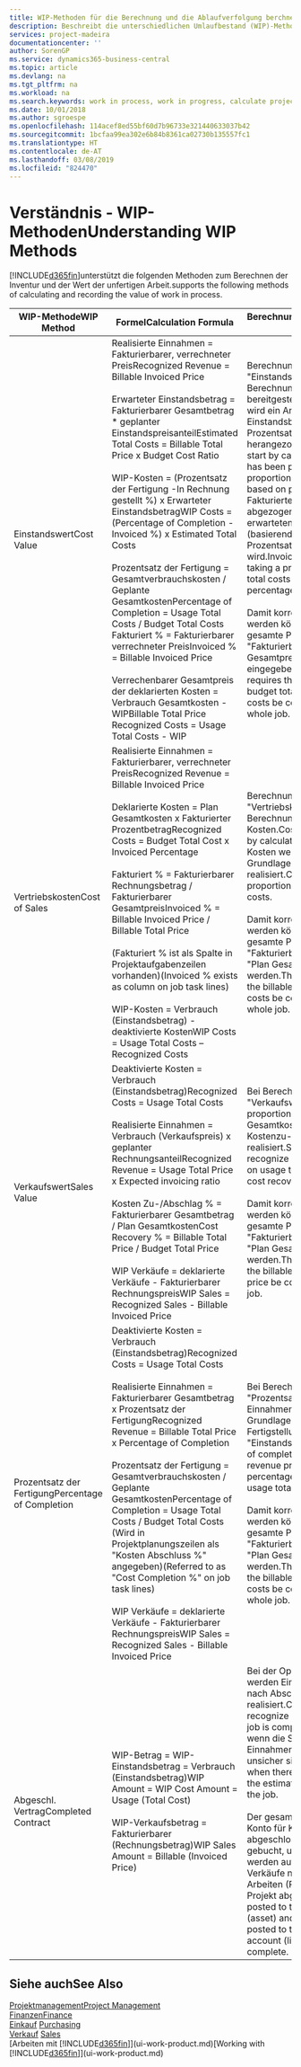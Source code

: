 ```yaml
---
title: WIP-Methoden für die Berechnung und die Ablaufverfolgung berchnen und aufzeichnen | Microsoft Docs.
description: Beschreibt die unterschiedlichen Umlaufbestand (WIP)-Methoden, die verwendet werden können, um Finanzdaten für Projekte zu senden und zu überwachen, die im Umlaufbestand sind.
services: project-madeira
documentationcenter: ''
author: SorenGP
ms.service: dynamics365-business-central
ms.topic: article
ms.devlang: na
ms.tgt_pltfrm: na
ms.workload: na
ms.search.keywords: work in process, work in progress, calculate project WIP
ms.date: 10/01/2018
ms.author: sgroespe
ms.openlocfilehash: 114acef8ed55bf60d7b96733e321440633037b42
ms.sourcegitcommit: 1bcfaa99ea302e6b84b8361ca02730b135557fc1
ms.translationtype: HT
ms.contentlocale: de-AT
ms.lasthandoff: 03/08/2019
ms.locfileid: "824470"
---
```

# <a name="understanding-wip-methods"></a><span data-ttu-id="db075-103">Verständnis - WIP-Methoden</span><span class="sxs-lookup"><span data-stu-id="db075-103">Understanding WIP Methods</span></span>
[!INCLUDE[d365fin](includes/d365fin_md.md)]<span data-ttu-id="db075-104">unterstützt die folgenden Methoden zum Berechnen der Inventur und der Wert der unfertigen Arbeit.</span><span class="sxs-lookup"><span data-stu-id="db075-104">supports the following methods of calculating and recording the value of work in process.</span></span>

| <span data-ttu-id="db075-105">WIP-Methode</span><span class="sxs-lookup"><span data-stu-id="db075-105">WIP Method</span></span> | <span data-ttu-id="db075-106">Formel</span><span class="sxs-lookup"><span data-stu-id="db075-106">Calculation Formula</span></span> | <span data-ttu-id="db075-107">Berechnungsbeschreibung</span><span class="sxs-lookup"><span data-stu-id="db075-107">Calculation Description</span></span> |
| --- | --- | --- |
| <span data-ttu-id="db075-108">Einstandswert</span><span class="sxs-lookup"><span data-stu-id="db075-108">Cost Value</span></span> |<span data-ttu-id="db075-109">Realisierte Einnahmen = Fakturierbarer, verrechneter Preis</span><span class="sxs-lookup"><span data-stu-id="db075-109">Recognized Revenue = Billable Invoiced Price</span></span><br /><br /> <span data-ttu-id="db075-110">Erwarteter Einstandsbetrag = Fakturierbarer Gesamtbetrag \* geplanter Einstandspreisanteil</span><span class="sxs-lookup"><span data-stu-id="db075-110">Estimated Total Costs = Billable Total Price x Budget Cost Ratio</span></span><br /><br /> <span data-ttu-id="db075-111">WIP-Kosten = (Prozentsatz der Fertigung -In Rechnung gestellt %) x Erwarteter Einstandsbetrag</span><span class="sxs-lookup"><span data-stu-id="db075-111">WIP Costs = (Percentage of Completion - Invoiced %) x Estimated Total Costs</span></span><br /><br /> <span data-ttu-id="db075-112">Prozentsatz der Fertigung = Gesamtverbrauchskosten / Geplante Gesamtkosten</span><span class="sxs-lookup"><span data-stu-id="db075-112">Percentage of Completion = Usage Total Costs / Budget Total Costs</span></span><br /> <span data-ttu-id="db075-113">Fakturiert % = Fakturierbarer verrechneter Preis</span><span class="sxs-lookup"><span data-stu-id="db075-113">Invoiced % = Billable Invoiced Price</span></span><br /><br /> <span data-ttu-id="db075-114">Verrechenbarer Gesamtpreis der deklarierten Kosten = Verbrauch Gesamtkosten - WIP</span><span class="sxs-lookup"><span data-stu-id="db075-114">Billable Total Price Recognized Costs = Usage Total Costs - WIP</span></span> |<span data-ttu-id="db075-115">Berechnungen vom Typ "Einstandswert" beginnen mit der Berechnung des Werts dessen, was bereitgestellt wurde. Zu diesem Zweck wird ein Anteil des erwarteten Einstandsbetrags (basierend auf dem Prozentsatz der Fertigstellung) herangezogen.</span><span class="sxs-lookup"><span data-stu-id="db075-115">Cost value calculations start by calculating the value of what has been provided by taking a proportion of the estimated total costs based on percentage of completion.</span></span> <span data-ttu-id="db075-116">Fakturierte Einstandsbeträge werden abgezogen, indem ein Anteil des erwarteten Einstandsbetrags (basierend auf dem fakturierten Prozentsatz) herangezogen wird.</span><span class="sxs-lookup"><span data-stu-id="db075-116">Invoiced costs are subtracted by taking a proportion of the estimated total costs based on the invoiced percentage.</span></span><br /><br /> <span data-ttu-id="db075-117">Damit korrekte Ergebnisse erzielt werden können, müssen für das gesamte Projekt Werte für "Fakturierbarer Gesamtbetrag", "Plan Gesamtpreis" und "Plan Gesamtkosten" eingegeben werden.</span><span class="sxs-lookup"><span data-stu-id="db075-117">This calculation requires that the billable total price, budget total price, and budget total costs be correctly entered for the whole job.</span></span> |
| <span data-ttu-id="db075-118">Vertriebskosten</span><span class="sxs-lookup"><span data-stu-id="db075-118">Cost of Sales</span></span> |<span data-ttu-id="db075-119">Realisierte Einnahmen = Fakturierbarer, verrechneter Preis</span><span class="sxs-lookup"><span data-stu-id="db075-119">Recognized Revenue = Billable Invoiced Price</span></span><br /><br /> <span data-ttu-id="db075-120">Deklarierte Kosten = Plan Gesamtkosten x Fakturierter Prozentbetrag</span><span class="sxs-lookup"><span data-stu-id="db075-120">Recognized Costs = Budget Total Cost x Invoiced Percentage</span></span><br /><br /> <span data-ttu-id="db075-121">Fakturiert % = Fakturierbarer Rechnungsbetrag / Fakturierbarer Gesamtpreis</span><span class="sxs-lookup"><span data-stu-id="db075-121">Invoiced % = Billable Invoiced Price / Billable Total Price</span></span><br /><br /> <span data-ttu-id="db075-122">(Fakturiert % ist als Spalte in Projektaufgabenzeilen vorhanden)</span><span class="sxs-lookup"><span data-stu-id="db075-122">(Invoiced % exists as column on job task lines)</span></span><br /><br /> <span data-ttu-id="db075-123">WIP-Kosten = Verbrauch (Einstandsbetrag) - deaktivierte Kosten</span><span class="sxs-lookup"><span data-stu-id="db075-123">WIP Costs = Usage Total Costs – Recognized Costs</span></span> |<span data-ttu-id="db075-124">Berechnungen vom Typ "Vertriebskosten" beginnen mit der Berechnung der deklarierten Kosten.</span><span class="sxs-lookup"><span data-stu-id="db075-124">Cost of sales calculations begin by calculating the recognized costs.</span></span> <span data-ttu-id="db075-125">Kosten werden proportional auf der Grundlage von "Plan Gesamtkosten" realisiert.</span><span class="sxs-lookup"><span data-stu-id="db075-125">Costs are recognized proportionally based on budget total costs.</span></span><br /><br /> <span data-ttu-id="db075-126">Damit korrekte Ergebnisse erzielt werden können, müssen für das gesamte Projekt Werte für "Fakturierbarer Gesamtbetrag" und "Plan Gesamtkosten" eingegeben werden.</span><span class="sxs-lookup"><span data-stu-id="db075-126">This calculation requires that the billable total price and budget total costs be correctly entered for the whole job.</span></span> |
| <span data-ttu-id="db075-127">Verkaufswert</span><span class="sxs-lookup"><span data-stu-id="db075-127">Sales Value</span></span> |<span data-ttu-id="db075-128">Deaktivierte Kosten = Verbrauch (Einstandsbetrag)</span><span class="sxs-lookup"><span data-stu-id="db075-128">Recognized Costs = Usage Total Costs</span></span><br /><br /> <span data-ttu-id="db075-129">Realisierte Einnahmen = Verbrauch (Verkaufspreis) x geplanter Rechnungsanteil</span><span class="sxs-lookup"><span data-stu-id="db075-129">Recognized Revenue = Usage Total Price x Expected invoicing ratio</span></span><br /><br /> <span data-ttu-id="db075-130">Kosten Zu-/Abschlag % = Fakturierbarer Gesamtbetrag / Plan Gesamtkosten</span><span class="sxs-lookup"><span data-stu-id="db075-130">Cost Recovery % = Billable Total Price / Budget Total Price</span></span><br /><br /> <span data-ttu-id="db075-131">WIP Verkäufe = deklarierte Verkäufe - Fakturierbarer Rechnungspreis</span><span class="sxs-lookup"><span data-stu-id="db075-131">WIP Sales = Recognized Sales - Billable Invoiced Price</span></span> |<span data-ttu-id="db075-132">Bei Berechnungen vom Typ "Verkaufswert" werden die Einnahmen proportional basierend auf "Verbrauch Gesamtkosten" und dem erwarteten Kostenzu-/-abschlagsanteil realisiert.</span><span class="sxs-lookup"><span data-stu-id="db075-132">Sales value calculations recognize revenue proportionally based on usage total costs and the expected cost recovery ratio.</span></span><br /><br /> <span data-ttu-id="db075-133">Damit korrekte Ergebnisse erzielt werden können, müssen für das gesamte Projekt Werte für "Fakturierbarer Gesamtbetrag" und "Plan Gesamtkosten" eingegeben werden.</span><span class="sxs-lookup"><span data-stu-id="db075-133">This calculation requires that the billable total price and budget total price be correctly entered for the whole job.</span></span> |
| <span data-ttu-id="db075-134">Prozentsatz der Fertigung</span><span class="sxs-lookup"><span data-stu-id="db075-134">Percentage of Completion</span></span> |<span data-ttu-id="db075-135">Deaktivierte Kosten = Verbrauch (Einstandsbetrag)</span><span class="sxs-lookup"><span data-stu-id="db075-135">Recognized Costs = Usage Total Costs</span></span><br /><br /> <span data-ttu-id="db075-136">Realisierte Einnahmen = Fakturierbarer Gesamtbetrag x Prozentsatz der Fertigung</span><span class="sxs-lookup"><span data-stu-id="db075-136">Recognized Revenue = Billable Total Price x Percentage of Completion</span></span><br /><br /> <span data-ttu-id="db075-137">Prozentsatz der Fertigung = Gesamtverbrauchskosten / Geplante Gesamtkosten</span><span class="sxs-lookup"><span data-stu-id="db075-137">Percentage of Completion = Usage Total Costs / Budget Total Costs</span></span><br /> <span data-ttu-id="db075-138">(Wird in Projektplanungszeilen als "Kosten Abschluss %" angegeben)</span><span class="sxs-lookup"><span data-stu-id="db075-138">(Referred to as "Cost Completion %" on job task lines)</span></span><br /><br /> <span data-ttu-id="db075-139">WIP Verkäufe = deklarierte Verkäufe - Fakturierbarer Rechnungspreis</span><span class="sxs-lookup"><span data-stu-id="db075-139">WIP Sales = Recognized Sales - Billable Invoiced Price</span></span> |<span data-ttu-id="db075-140">Bei Berechnungen vom Typ "Prozentsatz der Fertigung" werden Einnahmen proportional – auf der Grundlage des Prozentsatzes der Fertigstellung, also "Verbrauch" contra "Einstandspreis" – realisiert.</span><span class="sxs-lookup"><span data-stu-id="db075-140">Percentage of completion calculations recognize revenue proportionally based on the percentage of completion, that is, usage total costs vs. budget costs.</span></span><br /><br /> <span data-ttu-id="db075-141">Damit korrekte Ergebnisse erzielt werden können, müssen für das gesamte Projekt Werte für "Fakturierbarer Gesamtbetrag" und "Plan Gesamtkosten" eingegeben werden.</span><span class="sxs-lookup"><span data-stu-id="db075-141">This calculation requires that the billable total price and budget total costs be correctly entered for the whole job.</span></span> |
| <span data-ttu-id="db075-142">Abgeschl. Vertrag</span><span class="sxs-lookup"><span data-stu-id="db075-142">Completed Contract</span></span> |<span data-ttu-id="db075-143">WIP-Betrag = WIP-Einstandsbetrag = Verbrauch (Einstandsbetrag)</span><span class="sxs-lookup"><span data-stu-id="db075-143">WIP Amount = WIP Cost Amount = Usage (Total Cost)</span></span><br /><br /> <span data-ttu-id="db075-144">WIP-Verkaufsbetrag = Fakturierbarer (Rechnungsbetrag)</span><span class="sxs-lookup"><span data-stu-id="db075-144">WIP Sales Amount = Billable (Invoiced Price)</span></span> |<span data-ttu-id="db075-145">Bei der Option "Abgeschl. Vertrag" werden Einnahmen und Kosten erst nach Abschluss des Projekts realisiert.</span><span class="sxs-lookup"><span data-stu-id="db075-145">Completed contract does not recognize revenue and costs until the job is complete.</span></span> <span data-ttu-id="db075-146">Dies kann nützlich sein, wenn die Schätzungen der Kosten und Einnahmen für das Projekt äußerst unsicher sind.</span><span class="sxs-lookup"><span data-stu-id="db075-146">You may want to do this when there is high uncertainty around the estimates of costs and revenue for the job.</span></span><br /><br /> <span data-ttu-id="db075-147">Der gesamte Verbrauch wird auf das Konto für Kosten nicht abgeschlossener Arbeiten (Aktiva) gebucht, und alle fakturierten Verkäufe werden auf das Konto für fakturierte Verkäufe nicht abgeschlossener Arbeiten (Passiva) gebucht, bis das Projekt abgeschlossen ist.</span><span class="sxs-lookup"><span data-stu-id="db075-147">All usage is posted to the WIP Costs account (asset) and all invoiced sales are posted to the WIP Invoiced Sales account (liability) until the job is complete.</span></span> |

## <a name="see-also"></a><span data-ttu-id="db075-148">Siehe auch</span><span class="sxs-lookup"><span data-stu-id="db075-148">See Also</span></span>
[<span data-ttu-id="db075-149">Projektmanagement</span><span class="sxs-lookup"><span data-stu-id="db075-149">Project Management</span></span>](projects-manage-projects.md)  
[<span data-ttu-id="db075-150">Finanzen</span><span class="sxs-lookup"><span data-stu-id="db075-150">Finance</span></span>](finance.md)  
<span data-ttu-id="db075-151">[Einkauf](purchasing-manage-purchasing.md)       </span><span class="sxs-lookup"><span data-stu-id="db075-151">[Purchasing](purchasing-manage-purchasing.md)       </span></span>  
<span data-ttu-id="db075-152">[Verkauf](sales-manage-sales.md)    </span><span class="sxs-lookup"><span data-stu-id="db075-152">[Sales](sales-manage-sales.md)    </span></span>  
<span data-ttu-id="db075-153">[Arbeiten mit [!INCLUDE[d365fin](includes/d365fin_md.md)]](ui-work-product.md)</span><span class="sxs-lookup"><span data-stu-id="db075-153">[Working with [!INCLUDE[d365fin](includes/d365fin_md.md)]](ui-work-product.md)</span></span>  
